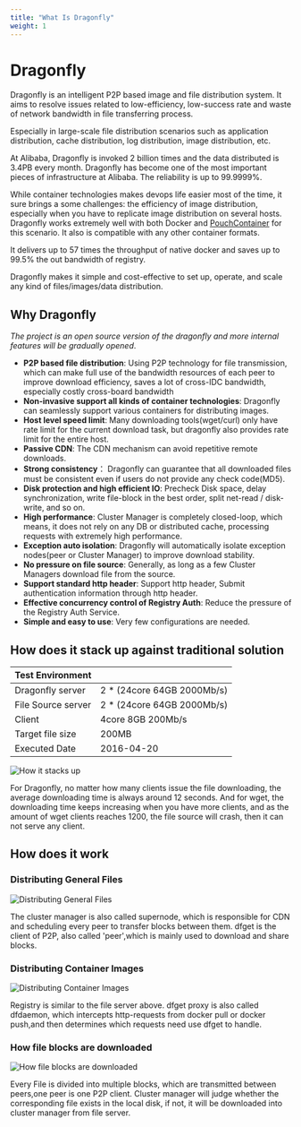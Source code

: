 ```yaml
---
title: "What Is Dragonfly"
weight: 1
---
```


# Dragonfly

Dragonfly is an intelligent P2P based image and file distribution system. It aims to resolve issues related to low-efficiency, low-success rate and waste of network bandwidth in file transferring process.
<!--more-->

Especially in large-scale file distribution scenarios such as application distribution, cache distribution, log distribution, image distribution, etc.

At Alibaba, Dragonfly is invoked 2 billion times and the data distributed is 3.4PB every month. Dragonfly has become one of the most important pieces of infrastructure at Alibaba. The reliability is up to 99.9999%.

While container technologies makes devops life easier most of the time, it sure brings a some challenges: the efficiency of image distribution, especially when you have to replicate image distribution on several hosts. Dragonfly works extremely well with both Docker and [PouchContainer](https://github.com/alibaba/pouch) for this scenario. It also is compatible with any other container formats.

It delivers up to 57 times the throughput of native docker and saves up to 99.5% the out bandwidth of registry.

Dragonfly makes it simple and cost-effective to set up, operate, and scale any kind of files/images/data distribution.

## Why Dragonfly

*The project is an open source version of the dragonfly and more internal features will be gradually opened*.

- **P2P based file distribution**: Using P2P technology for file transmission, which can make full use of the bandwidth resources of each peer to improve download efficiency,  saves a lot of cross-IDC bandwidth, especially costly cross-board bandwidth
- **Non-invasive support all kinds of container technologies**: Dragonfly can seamlessly support various containers for distributing images.
- **Host level speed limit**: Many downloading tools(wget/curl) only have rate limit for the current download task, but dragonfly also provides rate limit for the entire host.
- **Passive CDN**: The CDN mechanism can avoid repetitive remote downloads.
- **Strong consistency**： Dragonfly can guarantee that all downloaded files must be consistent even if users do not provide any check code(MD5).
- **Disk protection and high efficient IO**: Precheck Disk space, delay synchronization, write file-block in the best order, split net-read / disk-write, and so on.
- **High performance**: Cluster Manager is completely closed-loop, which means, it does not rely on any DB or distributed cache, processing requests with extremely high performance.
- **Exception auto isolation**: Dragonfly will automatically isolate exception nodes(peer or Cluster Manager) to improve download stability.
- **No pressure on file source**: Generally, as long as a few Cluster Managers download file from the source.
- **Support standard http header**: Support http header, Submit authentication information through http header.
- **Effective concurrency control of Registry Auth**: Reduce the pressure of the Registry Auth Service.
- **Simple and easy to use**: Very few configurations are needed.

## How does it stack up against traditional solution

|Test Environment ||
|---|---|
|Dragonfly server|2 * (24core 64GB 2000Mb/s)|
|File Source server|2 * (24core 64GB 2000Mb/s)|
|Client|4core 8GB 200Mb/s|
|Target file size|200MB|
|Executed Date|2016-04-20|

![How it stacks up](../../images/performance.png)

For Dragonfly, no matter how many clients issue the file downloading, the average downloading time is always around 12 seconds.
And for wget, the downloading time keeps increasing when you have more clients, and as the amount of wget clients reaches 1200, the file source will crash, then it can not serve any client.

## How does it work

### Distributing General Files

![Distributing General Files](../../images/dfget.png)

The cluster manager is also called supernode, which is responsible for CDN and scheduling every peer to transfer blocks between them. dfget is the client of P2P, also called 'peer',which is mainly used to download and share blocks.

### Distributing Container Images

![Distributing Container Images](../../images/dfget-combine-container.png)

Registry is similar to the file server above. dfget proxy is also called dfdaemon, which intercepts http-requests from docker pull or docker push,and then determines which requests need use dfget to handle.

### How file blocks are downloaded

![How file blocks are downloaded](../../images/distributing.png)

Every File is divided into multiple blocks, which are transmitted between peers,one peer is one P2P client. Cluster manager will judge whether the corresponding file exists in the local disk, if not, it will be downloaded into cluster manager from file server.

